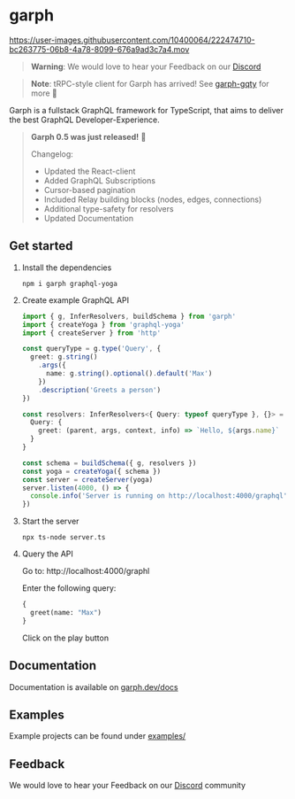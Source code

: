 # garph

https://user-images.githubusercontent.com/10400064/222474710-bc263775-06b8-4a78-8099-676a9ad3c7a4.mov

> **Warning**:
> We would love to hear your Feedback on our [Discord](https://discord.gg/KqJJzJ3BTu)

> **Note**:
> tRPC-style client for Garph has arrived! See [garph-gqty](https://github.com/stepci/garph-gqty) for more 🚀

Garph is a fullstack GraphQL framework for TypeScript, that aims to deliver the best GraphQL Developer-Experience.

> **Garph 0.5 was just released!** 🙌
>
> Changelog:
> - Updated the React-client
> - Added GraphQL Subscriptions
> - Cursor-based pagination
> - Included Relay building blocks (nodes, edges, connections)
> - Additional type-safety for resolvers
> - Updated Documentation

## Get started

1. Install the dependencies

    ```
    npm i garph graphql-yoga
    ```

2. Create example GraphQL API

    ```ts
    import { g, InferResolvers, buildSchema } from 'garph'
    import { createYoga } from 'graphql-yoga'
    import { createServer } from 'http'

    const queryType = g.type('Query', {
      greet: g.string()
        .args({
          name: g.string().optional().default('Max')
        })
        .description('Greets a person')
    })

    const resolvers: InferResolvers<{ Query: typeof queryType }, {}> = {
      Query: {
        greet: (parent, args, context, info) => `Hello, ${args.name}`
      }
    }

    const schema = buildSchema({ g, resolvers })
    const yoga = createYoga({ schema })
    const server = createServer(yoga)
    server.listen(4000, () => {
      console.info('Server is running on http://localhost:4000/graphql')
    })
    ```

3. Start the server

    ```
    npx ts-node server.ts
    ```

4. Query the API

    Go to: http://localhost:4000/graphl

    Enter the following query:

    ```graphql
    {
      greet(name: "Max")
    }
    ```

    Click on the play button

## Documentation

Documentation is available on [garph.dev/docs](https://garph.dev/docs)

## Examples

Example projects can be found under [examples/](examples/)

## Feedback

We would love to hear your Feedback on our [Discord](https://discord.gg/KqJJzJ3BTu) community
